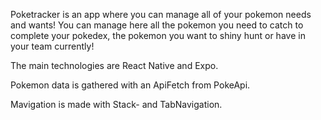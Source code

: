 Poketracker is an app where you can manage all of your pokemon needs and wants! 
You can manage here all the pokemon you need to catch to complete your pokedex, the pokemon you want to shiny hunt or have in your team currently!

The main technologies are React Native and Expo.

Pokemon data is gathered with an ApiFetch from PokeApi. 

Mavigation is made with Stack- and TabNavigation.
